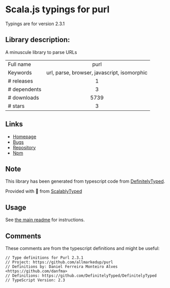 
# Scala.js typings for purl

Typings are for version 2.3.1

## Library description:
A minuscule library to parse URLs

|                    |                 |
| ------------------ | :-------------: |
| Full name          | purl |
| Keywords           | url, parse, browser, javascript, isomorphic |
| # releases         | 1 |
| # dependents       | 3 |
| # downloads        | 5739 |
| # stars            | 3 |

## Links
- [Homepage](https://github.com/intuitivcloud/purl#readme)
- [Bugs](https://github.com/intuitivcloud/purl/issues)
- [Repository](https://github.com/intuitivcloud/purl)
- [Npm](https://www.npmjs.com/package/purl)
    


## Note
This library has been generated from typescript code from [DefinitelyTyped](https://definitelytyped.org).

Provided with :purple_heart: from [ScalablyTyped](https://github.com/oyvindberg/ScalablyTyped)

## Usage
See [the main readme](../../readme.md) for instructions.

## Comments

These comments are from the typescript definitions and might be useful:
```
// Type definitions for Purl 2.3.1
// Project: https://github.com/allmarkedup/purl
// Definitions by: Daniel Ferreira Monteiro Alves <https://github.com/danfma>
// Definitions: https://github.com/DefinitelyTyped/DefinitelyTyped
// TypeScript Version: 2.3

```

